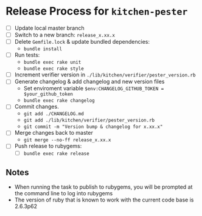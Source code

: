 # Release Process for `kitchen-pester`

- [ ] Update local master branch
- [ ] Switch to a new branch: `release_x.xx.x`
- [ ] Delete `Gemfile.lock` & update bundled dependencies:
  - `bundle install`
- [ ] Run tests:
  - `bundle exec rake unit`
  - `bundle exec rake style`
- [ ] Increment verifier version in `./lib/kitchen/verifier/pester_version.rb`
- [ ] Generate changelog & add changelog and new version files
  - Set enviroment variable `$env:CHANGELOG_GITHUB_TOKEN = $your_github_token`
  - `bundle exec rake changelog`
- [ ] Commit changes.
  - `git add ./CHANGELOG.md`
  - `git add ./lib/kitchen/verifier/pester_version.rb`
  - `git commit -m "Version bump & changelog for x.xx.x"`
- [ ] Merge changes back to master
  - `git merge --no-ff release_x.xx.x`
- [ ] Push release to rubygems:
  - [ ] `bundle exec rake release`

## Notes

- When running the task to publish to rubygems, you will be prompted at the command line to log into rubygems
- The version of ruby that is known to work with the current code base is 2.6.3p62
